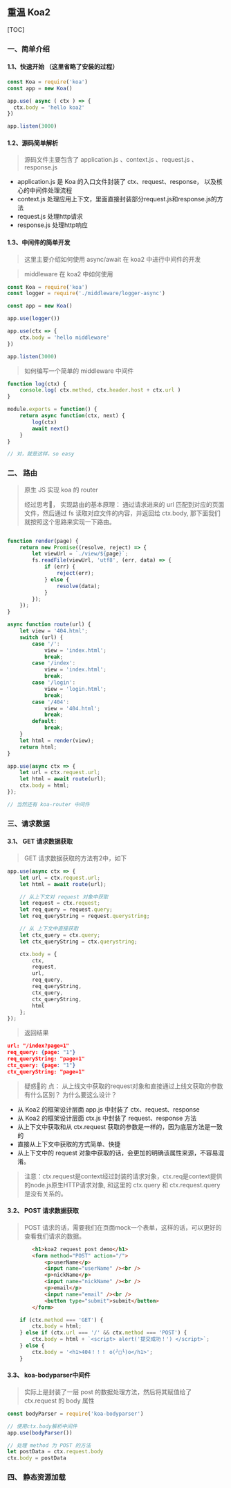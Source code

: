 ## 重温 Koa2

[TOC]

### 一、简单介绍

####  1.1、快速开始 （这里省略了安装的过程）

```javascript
const Koa = require('koa')
const app = new Koa()

app.use( async ( ctx ) => {
  ctx.body = 'hello koa2'
})

app.listen(3000)
```

#### 1.2、源码简单解析

> 源码文件主要包含了 application.js 、context.js 、request.js 、response.js

- application.js 是 Koa 的入口文件封装了 ctx、request、response， 以及核心的中间件处理流程
- context.js 处理应用上下文，里面直接封装部分request.js和response.js的方法
- request.js 处理http请求
- response.js 处理http响应


#### 1.3、中间件的简单开发

> 这里主要介绍如何使用 async/await 在 koa2 中进行中间件的开发

> middleware 在 koa2 中如何使用
```javascript
const Koa = require('koa')
const logger = require('./middleware/logger-async')

const app = new Koa()

app.use(logger())

app.use(ctx => {
	ctx.body = 'hello middleware'
})

app.listen(3000)
```
> 如何编写一个简单的 middleware 中间件

```javascript
function log(ctx) {
	console.log( ctx.method, ctx.header.host + ctx.url )
}

module.exports = function() {
	return async function(ctx, next) {
		log(ctx)
		await next()
	}
}

// 对，就是这样，so easy
```

### 二、 路由

> 原生 JS 实现 koa 的 router
> 
> 经过思考🤔， 实现路由的基本原理： 通过请求进来的 url 匹配到对应的页面文件，然后通过 fs 读取对应文件的内容，并返回给 ctx.body, 那下面我们就按照这个思路来实现一下路由。

```javascript

function render(page) {
    return new Promise((resolve, reject) => {
        let viewUrl = `./view/${page}`;
        fs.readFile(viewUrl, 'utf8', (err, data) => {
            if (err) {
                reject(err);
            } else {
                resolve(data);
            }
        });
    });
}

async function route(url) {
    let view = '404.html';
    switch (url) {
        case '/':
            view = 'index.html';
            break;
        case '/index':
            view = 'index.html';
            break;
        case '/login':
            view = 'login.html';
            break;
        case '/404':
            view = '404.html';
            break;
        default:
            break;
    }
    let html = render(view);
    return html;
}

app.use(async ctx => {
    let url = ctx.request.url;
    let html = await route(url);
    ctx.body = html;
});

// 当然还有 koa-router 中间件 
```

### 三、请求数据

#### 3.1、 GET 请求数据获取

> GET 请求数据获取的方法有2中，如下

```javascript
app.use(async ctx => {
    let url = ctx.request.url;
    let html = await route(url);

    // 从上下文对 request 对象中获取
    let request = ctx.request;
    let req_query = request.query;
    let req_queryString = request.querystring;

    // 从 上下文中直接获取
    let ctx_query = ctx.query;
    let ctx_queryString = ctx.querystring;

    ctx.body = {
        ctx,
        request,
        url,
        req_query,
        req_queryString,
        ctx_query,
        ctx_queryString,
        html
    };
});
```

> 返回结果 

```json
url: "/index?page=1"
req_query: {page: "1"}
req_queryString: "page=1"
ctx_query: {page: "1"}
ctx_queryString: "page=1"
```

> 疑惑🤔的 点： 从上线文中获取的request对象和直接通过上线文获取的参数 有什么区别？ 为什么要这么设计？

- 从 Koa2 的框架设计层面 app.js 中封装了  ctx、request、response
- 从 Koa2 的框架设计层面 ctx.js 中封装了 request、response 方法
- 从上下文中获取和从 ctx.request 获取的参数是一样的，因为底层方法是一致的
- 直接从上下文中获取的方式简单、快捷
- 从上下文中的 request 对象中获取的话，会更加的明确该属性来源，不容易混淆。

> 注意：ctx.request是context经过封装的请求对象，ctx.req是context提供的node.js原生HTTP请求对象, 和这里的 ctx.query 和 ctx.request.query 是没有关系的。

#### 3.2、 POST 请求数据获取

> POST 请求的话，需要我们在页面mock一个表单，这样的话，可以更好的查看我们请求的数据。

```html
        <h1>koa2 request post demo</h1>
        <form method="POST" action="/">
            <p>userName</p>
            <input name="userName" /><br />
            <p>nickName</p>
            <input name="nickName" /><br />
            <p>email</p>
            <input name="email" /><br />
            <button type="submit">submit</button>
        </form>
```

```javascript
    if (ctx.method === 'GET') {
        ctx.body = html;
    } else if (ctx.url === '/' && ctx.method === 'POST') {
        ctx.body = html + `<script> alert('提交成功！') </script>`;
    } else {
        ctx.body = '<h1>404！！！ o(╯□╰)o</h1>';
    }
```


#### 3.3、 koa-bodyparser中间件

> 实际上是封装了一层 post 的数据处理方法，然后将其赋值给了 ctx.request 的 body 属性

```javascript
const bodyParser = require('koa-bodyparser')

// 使用ctx.body解析中间件
app.use(bodyParser())

// 处理 method 为 POST 的方法
let postData = ctx.request.body
ctx.body = postData

```


### 四、 静态资源加载


